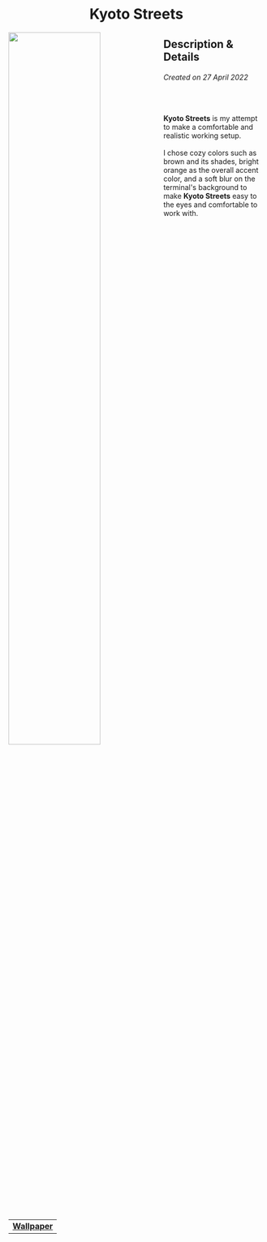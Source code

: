 <h1 align="center"> Kyoto Streets </h1>
<img width="60%" align="left" src="https://user-images.githubusercontent.com/61376940/168646388-22e28cc7-96e9-4947-9e08-7470926ad1f8.png">
<h2> Description & Details</h2>  
<h6><i>Created on 27 April 2022</i></h6><br>
<p> 
  <b>Kyoto Streets</b> is my attempt to make a comfortable and realistic working setup. 
  <br><br>
  I chose cozy colors such as brown and its shades, bright orange as the overall accent color, and a soft blur on the terminal's background to make <b>Kyoto Streets</b> easy to the eyes and comfortable to work with.
  <br><br>
 
  <table><tr><td>
        <a href="https://github.com/Haruno19/dotfiles/blob/main/Wallpapers/kyoto%20streets.png"> <b>Wallpaper</b> </a>
  </td></tr></table>
</p>
